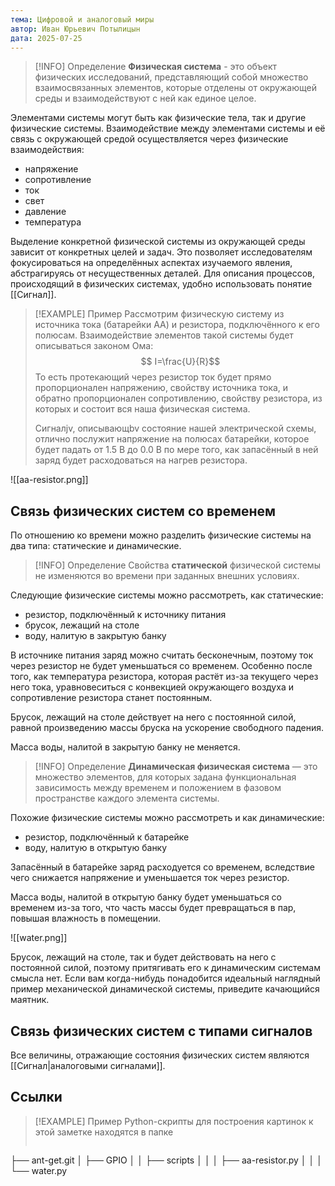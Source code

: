 ```yaml
---
тема: Цифровой и аналоговый миры
автор: Иван Юрьевич Потылицын
дата: 2025-07-25
---
```


> [!INFO] Определение
> **Физическая система** - это объект физических исследований, представляющий собой множество взаимосвязанных элементов, которые отделены от окружающей среды и взаимодействуют с ней как единое целое.
>

Элементами системы могут быть как физические тела, так и другие физические системы. Взаимодействие между элементами системы и её связь с окружающей средой осуществляется через физические взаимодействия:

- напряжение
- сопротивление
- ток
- свет
- давление
- температура

Выделение конкретной физической системы из окружающей среды зависит от конкретных целей и задач. Это позволяет исследователям фокусироваться на определённых аспектах изучаемого явления, абстрагируясь от несущественных деталей. Для описания процессов, происходящий в физических системах, удобно использовать понятие [[Сигнал]].

> [!EXAMPLE] Пример
> Рассмотрим физическую систему из источника тока (батарейки АА) и резистора, подключённого к его полюсам. Взаимодействие элементов такой системы будет описываться законом Ома:
> $$
> I=\frac{U}{R}​
> $$
> То есть протекающий через резистор ток будет прямо пропорционален напряжению, свойству источника тока, и обратно пропорционален сопротивлению, свойству резистора, из которых и состоит вся наша физическая система.
> 
> Cигналjv, описывающbv состояние нашей электрической схемы, отлично послужит напряжение на полюсах батарейки, которое будет падать от 1.5 В до 0.0 В по мере того, как запасённый в ней заряд будет расходоваться на нагрев резистора.

![[aa-resistor.png]]


## Связь физических систем со временем

По отношению ко времени можно разделить физические системы на два типа: статические и динамические.

> [!INFO] Определение
> Свойства **статической** физической системы не изменяются во времени при заданных внешних условиях.

Следующие физические системы можно рассмотреть, как статические:
- резистор, подключённый к источнику питания
- брусок, лежащий на столе
- воду, налитую в закрытую банку

В источнике питания заряд можно считать бесконечным, поэтому ток через резистор не будет уменьшаться со временем. Особенно после того, как температура резистора, которая растёт из-за текущего через него тока, уравновеситься с конвекцией окружающего воздуха и сопротивление резистора станет постоянным.

Брусок, лежащий на столе действует на него с постоянной силой, равной произведению массы бруска на ускорение свободного падения.

Масса воды, налитой в закрытую банку не меняется.

> [!INFO] Определение
> **Динамическая физическая система** — это множество элементов, для которых задана функциональная зависимость между временем и положением в фазовом пространстве каждого элемента системы.

Похожие физические системы можно рассмотреть и как динамические:
- резистор, подключённый к батарейке
- воду, налитую в открытую банку

Запасённый в батарейке заряд расходуется со временем, вследствие чего снижается напряжение и уменьшается ток через резистор.

Масса воды, налитой в открытую банку будет уменьшаться со временем из-за того, что часть массы будет превращаться в пар, повышая влажность в помещении.

![[water.png]]

Брусок, лежащий на столе, так и будет действовать на него с постоянной силой, поэтому притягивать его к динамическим системам смысла нет. Если вам когда-нибудь понадобится идеальный наглядный пример механической динамической системы, приведите качающийся маятник.

## Связь физических систем с типами сигналов

Все величины, отражающие состояния физических систем являются [[Сигнал|аналоговыми сигналами]].

## Ссылки

> [!EXAMPLE] Пример
> Python-скрипты для построения картинок к этой заметке находятся в папке
> ```
├── ant-get.git
│   ├── GPIO
│   │   ├── scripts
│   │   │   ├── aa-resistor.py
│   │   │   └── water.py